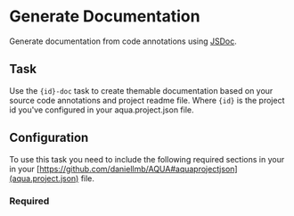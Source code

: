 # Generate Documentation

Generate documentation from code annotations using [JSDoc](http://usejsdoc.org/).

## Task

Use the `{id}-doc` task to create themable documentation based on your source code annotations and project readme file. Where `{id}` is the project id you've configured in your aqua.project.json file.

## Configuration

To use this task you need to include the following required sections in your in your [https://github.com/daniellmb/AQUA#aquaprojectjson](aqua.project.json) file.

### Required
